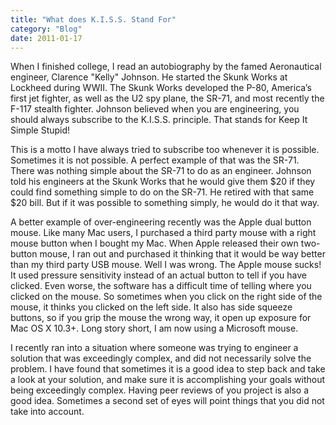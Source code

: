 ```yaml
---
title: "What does K.I.S.S. Stand For"
category: "Blog"
date: 2011-01-17
---
```



When I finished college, I read an autobiography by the famed Aeronautical engineer, Clarence "Kelly" Johnson. He started the Skunk Works at Lockheed during WWII. The Skunk Works developed the P-80, America’s first jet fighter, as well as the U2 spy plane, the SR-71, and most recently the F-117 stealth fighter. Johnson believed when you are engineering, you should always subscribe to the K.I.S.S. principle. That stands for Keep It Simple Stupid!

This is a motto I have always tried to subscribe too whenever it is possible. Sometimes it is not possible. A perfect example of that was the SR-71\. There was nothing simple about the SR-71 to do as an engineer. Johnson told his engineers at the Skunk Works that he would give them $20 if they could find something simple to do on the SR-71\. He retired with that same $20 bill. But if it was possible to something simply, he would do it that way.

A better example of over-engineering recently was the Apple dual button mouse. Like many Mac users, I purchased a third party mouse with a right mouse button when I bought my Mac. When Apple released their own two-button mouse, I ran out and purchased it thinking that it would be way better than my third party USB mouse. Well I was wrong. The Apple mouse sucks! It used pressure sensitivity instead of an actual button to tell if you have clicked. Even worse, the software has a difficult time of telling where you clicked on the mouse. So sometimes when you click on the right side of the mouse, it thinks you clicked on the left side. It also has side squeeze buttons, so if you grip the mouse the wrong way, it open up exposure for Mac OS X 10.3+. Long story short, I am now using a Microsoft mouse.

I recently ran into a situation where someone was trying to engineer a solution that was exceedingly complex, and did not necessarily solve the problem. I have found that sometimes it is a good idea to step back and take a look at your solution, and make sure it is accomplishing your goals without being exceedingly complex. Having peer reviews of you project is also a good idea. Sometimes a second set of eyes will point things that you did not take into account.